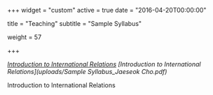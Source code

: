 +++
widget = "custom"
active = true
date = "2016-04-20T00:00:00"


title = "Teaching"
subtitle = "Sample Syllabus"



weight = 57

+++

_[Introduction to International Relations](https://github.com/jaeseokcho1/jaeseokcho8/blob/master/static/uploads/Sample%20Syllabus_Jaeseok%20Cho.pdf)_
_[Introduction to International Relations](uploads/Sample Syllabus_Jaeseok Cho.pdf)_



Introduction to International Relations 

